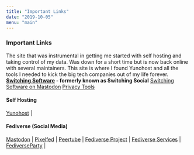 ```yaml
---
title: "Important Links"
date: "2019-10-05"
menu: "main"
---
```

### Important Links
The site that was instrumental in getting me started with self hosting and taking control of my data. Was down for a short time but is now back online with several maintainers. This site is where I found Yunohost and all the tools I needed to kick the big tech companies out of my life forever.
**[Switching Software](https://switching.software/) - formerly known as Switching Social**
[Switching Software on Mastodon](@switchingsoftware@mstdn.swiso.org )
[Privacy Tools](https://www.privacytools.io/)
#### Self Hosting
[Yunohost](https://yunohost.org) | 

#### Fediverse (Social Media)
[Mastodon](https://joinmastodon.org) | 
[Pixelfed](https://pixelfed.org) | 
[Peertube](https://joinpeertube.org/en) | 
[Fediverse Project](https://fediverse.project) | 
[Fediverse Services](https://fediverse.services) | 
[FediverseParty](https://www.fediverse.party/) |

